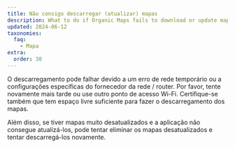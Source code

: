 ```yaml
---
title: Não consigo descarregar (atualizar) mapas
description: What to do if Organic Maps fails to download or update maps from Internet?
updated: 2024-06-12
taxonomies:
  faq:
    - Mapa
extra:
  order: 30
---
```


O descarregamento pode falhar devido a um erro de rede temporário ou a configurações específicas do fornecedor da rede / router. Por favor, tente novamente mais tarde ou use outro ponto de acesso Wi-Fi. Certifique-se também que tem espaço livre suficiente para fazer o descarregamento dos mapas.

Além disso, se tiver mapas muito desatualizados e a aplicação não consegue atualizá-los, pode tentar eliminar os mapas desatualizados e tentar descarregá-los novamente.
